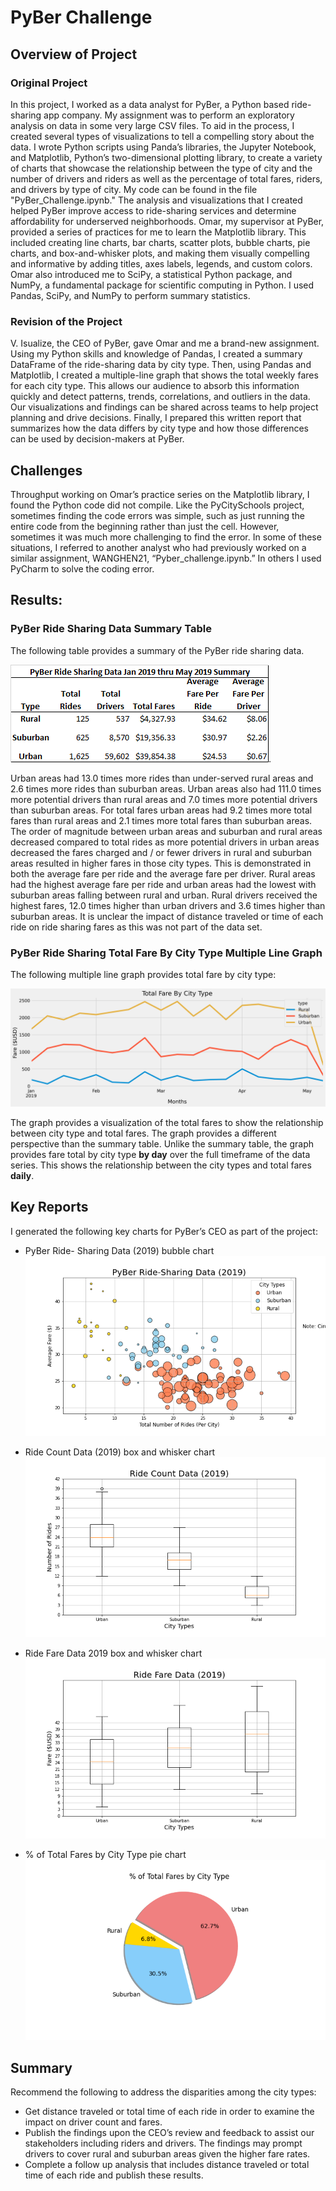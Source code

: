 # PyBer Challenge

## Overview of Project

### Original Project
In this project, I worked as a data analyst for PyBer, a Python based ride-sharing app company. 
My assignment was to perform an exploratory analysis on data in some very large CSV files. To 
aid in the process, I created several types of visualizations to tell a compelling story about the 
data. I wrote Python scripts using Panda’s libraries, the Jupyter Notebook, and Matplotlib, 
Python’s two-dimensional plotting library, to create a variety of charts that showcase the 
relationship between the type of city and the number of drivers and riders as well as the 
percentage of total fares, riders, and drivers by type of city. My code can be found in the file
"PyBer_Challenge.ipynb." The analysis and visualizations that I created helped PyBer improve 
access to ride-sharing services and determine affordability for underserved neighborhoods. Omar, 
my supervisor at PyBer, provided a series of practices for me to learn the Matplotlib library. 
This included creating line charts, bar charts, scatter plots, bubble charts, pie charts, and 
box-and-whisker plots, and making them visually compelling and informative by adding titles, 
axes labels, legends, and custom colors. Omar also introduced me to SciPy, a statistical Python 
package, and NumPy, a fundamental package for scientific computing in Python. I used Pandas, 
SciPy, and NumPy to perform summary statistics. </p>

### Revision of the Project
V. Isualize, the CEO of PyBer, gave Omar and me a brand-new assignment. Using my Python 
skills and knowledge of Pandas, I created a summary DataFrame of the ride-sharing data by city 
type. Then, using Pandas and Matplotlib, I created a multiple-line graph that shows the total 
weekly fares for each city type. This allows our audience to absorb this information quickly and 
detect patterns, trends, correlations, and outliers in the data. Our visualizations and findings 
can be shared across teams to help project planning and drive decisions. Finally, I prepared this 
written report that summarizes how the data differs by city type and how those differences can 
be used by decision-makers at PyBer. </p>

## Challenges
Throughput working on Omar’s practice series on the Matplotlib library, I found the Python 
code did not compile. Like the PyCitySchools project, sometimes finding the code errors was 
simple, such as just running the entire code from the beginning rather than just the cell. 
However, sometimes it was much more challenging to find the error. In some of these 
situations, I referred to another analyst who had previously worked on a similar assignment, 
WANGHEN21, “Pyber_challenge.ipynb.” In others I used PyCharm to solve the coding error.</p>

## Results:

### PyBer Ride Sharing Data Summary Table

The following table provides a summary of the PyBer ride sharing data.

![PyBer_Summary_Table.png](https://github.com/Robertfnicholson/PyBer_Analysis/blob/7672dd56a1e51ac607962f52e97839fc78759b49/Resources/analysis/PyBer_Summary_Table.png). 

Urban areas had 13.0 times more rides than under-served rural areas and 2.6 times more rides 
than suburban areas. Urban areas also had 111.0 times more potential drivers than rural areas 
and 7.0 times more potential drivers than suburban areas. For total fares urban areas had 9.2 
times more total fares than rural areas and 2.1 times more total fares than suburban areas. The 
order of magnitude between urban areas and suburban and rural areas decreased compared to 
total rides as more potential drivers in urban areas decreased the fares charged and / or fewer 
drivers in rural and suburban areas resulted in higher fares in those city types. This is 
demonstrated in both the average fare per ride and the average fare per driver. Rural areas had 
the highest average fare per ride and urban areas had the lowest with suburban areas falling 
between rural and urban. Rural drivers received the highest fares, 12.0 times higher than urban 
drivers and 3.6 times higher than suburban areas. It is unclear the impact of distance traveled 
or time of each ride on ride sharing fares as this was not part of the data set.  </p>

### PyBer Ride Sharing Total Fare By City Type Multiple Line Graph
The following multiple line graph provides total fare by city type:

![Pyber_fare_summary.png](https://github.com/Robertfnicholson/PyBer_Analysis/blob/9c11d20f3af177504a65b3323e5f91e88375ff63/Resources/analysis/PyBer_fare_summary.png)

The graph provides a visualization of the total fares to show the relationship between city type 
and total fares. The graph provides a different perspective than the summary table. Unlike the 
summary table, the graph provides fare total by city type **by day** over the full timeframe of the 
data series. This shows the relationship between the city types and total fares **daily**. </p>

## Key Reports

I generated the following key charts for PyBer’s CEO as part of the project: 

*	PyBer Ride- Sharing Data (2019) bubble chart
	![Fig1.png](https://github.com/Robertfnicholson/PyBer_Analysis/blob/9c11d20f3af177504a65b3323e5f91e88375ff63/Resources/analysis/Fig1.png)

*	Ride Count Data (2019) box and whisker chart
	![Fig2.png](https://github.com/Robertfnicholson/PyBer_Analysis/blob/9c11d20f3af177504a65b3323e5f91e88375ff63/Resources/analysis/Fig2.png)

*	Ride Fare Data 2019 box and whisker chart
	![Fig3.png](https://github.com/Robertfnicholson/PyBer_Analysis/blob/9c11d20f3af177504a65b3323e5f91e88375ff63/Resources/analysis/Fig3.png)
	
*	% of Total Fares by City Type pie chart 
	![Fig5.png](https://github.com/Robertfnicholson/PyBer_Analysis/blob/9c11d20f3af177504a65b3323e5f91e88375ff63/Resources/analysis/Fig5.png)</p>

## Summary

Recommend the following to address the disparities among the city types:

*	Get distance traveled or total time of each ride in order to examine the impact on driver 
	count and fares.
*	Publish the findings upon the CEO’s review and feedback to assist our stakeholders 
	including riders and drivers. The findings may prompt drivers to cover rural and 
	suburban areas given the higher fare rates.
*	Complete a follow up analysis that includes distance traveled or total time of each ride 
	and publish these results.</p>

